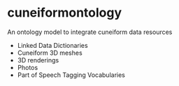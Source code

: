 # cuneiformontology
An ontology model to integrate cuneiform data resources

* Linked Data Dictionaries
* Cuneiform 3D meshes
* 3D renderings
* Photos
* Part of Speech Tagging Vocabularies 

